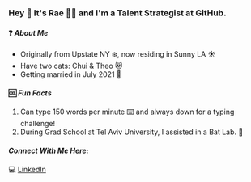 ### **Hey** 👋 **It's Rae** :woman_technologist: and I'm a Talent Strategist at GitHub. 


#### :question: *About Me* <br> 
- Originally from Upstate NY :snowflake:, now residing in Sunny LA :sunny:	<br> 
- Have two cats: Chui & Theo :heart_eyes_cat: 
- Getting married in July 2021 :ring:	 

#### :cool:  *Fun Facts* <br> 
1. Can type 150 words per minute :keyboard: and always down for a typing challenge! <br> 
2. During Grad School at Tel Aviv University, I assisted in a Bat Lab. :bat: 

#### *Connect With Me Here:* <br> 
:computer: [LinkedIn](http://www.linkedin.com/in/rachaelcohen)
